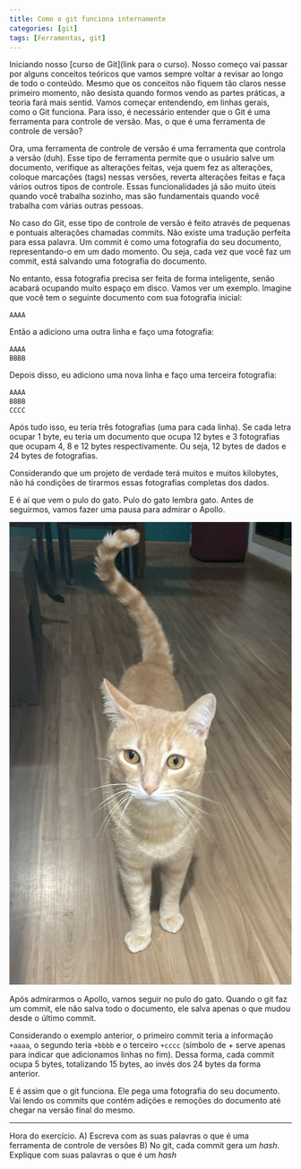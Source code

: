 ```yaml
---
title: Como o git funciona internamente
categories: [git]
tags: [Ferramentas, git]
---
```

Iniciando nosso [curso de Git](link para o curso). Nosso começo vai passar por alguns conceitos teóricos que vamos sempre voltar a revisar ao longo de todo o conteúdo. Mesmo que os conceitos não fiquem tão claros nesse primeiro momento, não desista quando formos vendo as partes práticas, a teoria fará mais sentid. Vamos começar entendendo, em linhas gerais, como o Git funciona. Para isso, é necessário entender que o Git é uma ferramenta para controle de versão. Mas, o que é uma ferramenta de controle de versão?

Ora, uma ferramenta de controle de versão é uma ferramenta que controla a versão (duh). Esse tipo de ferramenta permite que o usuário salve um documento, verifique as alterações feitas, veja quem fez as alterações, coloque marcações (tags) nessas versões, reverta alterações feitas e faça vários outros tipos de controle. Essas funcionalidades já são muito úteis quando você trabalha sozinho, mas são fundamentais quando você trabalha com várias outras pessoas.

No caso do Git, esse tipo de controle de versão é feito através de pequenas e pontuais alterações chamadas commits. Não existe uma tradução perfeita para essa palavra. Um commit é como uma fotografia do seu documento, representando-o em um dado momento. Ou seja, cada vez que você faz um commit, está salvando uma fotografia do documento.

No entanto, essa fotografia precisa ser feita de forma inteligente, senão acabará ocupando muito espaço em disco. Vamos ver um exemplo. Imagine que você tem o seguinte documento com sua fotografia inicial:

```
AAAA
```

Então a adiciono uma outra linha e faço uma fotografia:

```
AAAA
BBBB
```

Depois disso, eu adiciono uma nova linha e faço uma terceira fotografia:

```
AAAA
BBBB
CCCC
```

Após tudo isso, eu teria três fotografias (uma para cada linha). Se cada letra ocupar 1 byte, eu teria um documento que ocupa 12 bytes e 3 fotografias que ocupam 4, 8 e 12 bytes respectivamente. Ou seja, 12 bytes de dados e 24 bytes de fotografias.

Considerando que um projeto de verdade terá muitos e muitos kilobytes, não há condições de tirarmos essas fotografias completas dos dados.

E é aí que vem o pulo do gato. Pulo do gato lembra gato. Antes de seguirmos, vamos fazer uma pausa para admirar o Apollo. 

![Alt apollo encarand](/images/apollo_encarando.jpeg)

Após admirarmos o Apollo, vamos seguir no pulo do gato. Quando o git faz um commit, ele não salva todo o documento, ele salva apenas o que mudou desde o último commit.

Considerando o exemplo anterior, o primeiro commit teria a informação `+aaaa`, o segundo teria `+bbbb` e o terceiro `+cccc` (símbolo de + serve apenas para indicar que adicionamos linhas no fim). Dessa forma, cada commit ocupa 5 bytes, totalizando 15 bytes, ao invés dos 24 bytes da forma anterior.

E é assim que o git funciona. Ele pega uma fotografia do seu documento. Vai lendo os commits que contém adições e remoções do documento até chegar na versão final do mesmo. 

---
Hora do exercício.
A) Escreva com as suas palavras o que é uma ferramenta de controle de versões 
B) No git, cada commit gera um *hash*. Explique com suas palavras o que é um *hash*